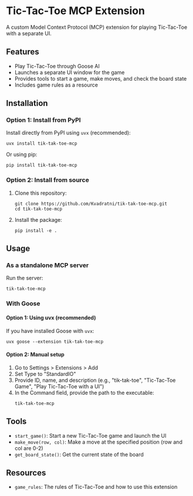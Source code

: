 # Tic-Tac-Toe MCP Extension

A custom Model Context Protocol (MCP) extension for playing Tic-Tac-Toe with a separate UI.

## Features

- Play Tic-Tac-Toe through Goose AI
- Launches a separate UI window for the game
- Provides tools to start a game, make moves, and check the board state
- Includes game rules as a resource

## Installation

### Option 1: Install from PyPI

Install directly from PyPI using `uvx` (recommended):
```
uvx install tik-tak-toe-mcp
```

Or using pip:
```
pip install tik-tak-toe-mcp
```

### Option 2: Install from source

1. Clone this repository:
   ```
   git clone https://github.com/Kvadratni/tik-tak-toe-mcp.git
   cd tik-tak-toe-mcp
   ```

2. Install the package:
   ```
   pip install -e .
   ```

## Usage

### As a standalone MCP server

Run the server:

```
tik-tak-toe-mcp
```

### With Goose

#### Option 1: Using uvx (recommended)

If you have installed Goose with `uvx`:

```
uvx goose --extension tik-tak-toe-mcp
```

#### Option 2: Manual setup

1. Go to Settings > Extensions > Add
2. Set Type to "StandardIO"
3. Provide ID, name, and description (e.g., "tik-tak-toe", "Tic-Tac-Toe Game", "Play Tic-Tac-Toe with a UI")
4. In the Command field, provide the path to the executable:
   ```
   tik-tak-toe-mcp
   ```

## Tools

- `start_game()`: Start a new Tic-Tac-Toe game and launch the UI
- `make_move(row, col)`: Make a move at the specified position (row and col are 0-2)
- `get_board_state()`: Get the current state of the board

## Resources

- `game_rules`: The rules of Tic-Tac-Toe and how to use this extension
